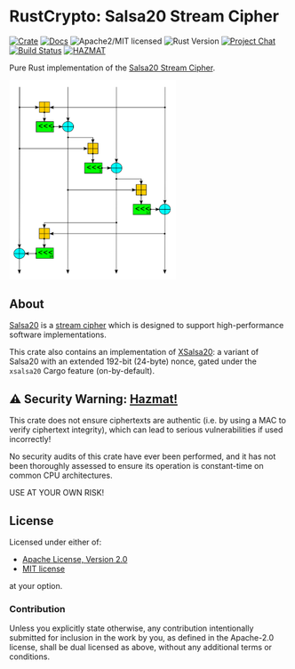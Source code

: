 # RustCrypto: Salsa20 Stream Cipher

[![Crate][crate-image]][crate-link]
[![Docs][docs-image]][docs-link]
![Apache2/MIT licensed][license-image]
![Rust Version][rustc-image]
[![Project Chat][chat-image]][chat-link]
[![Build Status][build-image]][build-link]
[![HAZMAT][hazmat-image]][hazmat-link]

Pure Rust implementation of the [Salsa20 Stream Cipher][1].

<img src="https://raw.githubusercontent.com/RustCrypto/meta/master/img/stream-ciphers/salsa20.png" width="300px">

## About

[Salsa20][1] is a [stream cipher][2] which is designed to support
high-performance software implementations.

This crate also contains an implementation of [XSalsa20][3]: a variant
of Salsa20 with an extended 192-bit (24-byte) nonce, gated under the
`xsalsa20` Cargo feature (on-by-default).

## ⚠️ Security Warning: [Hazmat!][hazmat-link]

This crate does not ensure ciphertexts are authentic (i.e. by using a MAC to
verify ciphertext integrity), which can lead to serious vulnerabilities
if used incorrectly!

No security audits of this crate have ever been performed, and it has not been
thoroughly assessed to ensure its operation is constant-time on common CPU
architectures.

USE AT YOUR OWN RISK!

## License

Licensed under either of:

 * [Apache License, Version 2.0](http://www.apache.org/licenses/LICENSE-2.0)
 * [MIT license](http://opensource.org/licenses/MIT)

at your option.

### Contribution

Unless you explicitly state otherwise, any contribution intentionally submitted
for inclusion in the work by you, as defined in the Apache-2.0 license, shall be
dual licensed as above, without any additional terms or conditions.

[//]: # (badges)

[crate-image]: https://img.shields.io/crates/v/salsa20.svg
[crate-link]: https://crates.io/crates/salsa20
[docs-image]: https://docs.rs/salsa20/badge.svg
[docs-link]: https://docs.rs/salsa20/
[license-image]: https://img.shields.io/badge/license-Apache2.0/MIT-blue.svg
[rustc-image]: https://img.shields.io/badge/rustc-1.85+-blue.svg
[chat-image]: https://img.shields.io/badge/zulip-join_chat-blue.svg
[chat-link]: https://rustcrypto.zulipchat.com/#narrow/stream/260049-stream-ciphers
[build-image]: https://github.com/RustCrypto/stream-ciphers/actions/workflows/salsa20.yml/badge.svg?branch=master
[build-link]: https://github.com/RustCrypto/stream-ciphers/actions/workflows/salsa20.yml?query=branch:master
[hazmat-image]: https://img.shields.io/badge/crypto-hazmat%E2%9A%A0-red.svg
[hazmat-link]: https://github.com/RustCrypto/meta/blob/master/HAZMAT.md

[//]: # (footnotes)

[1]: https://en.wikipedia.org/wiki/Salsa20
[2]: https://en.wikipedia.org/wiki/Stream_cipher
[3]: https://cr.yp.to/snuffle/xsalsa-20081128.pdf
[4]: https://github.com/RustCrypto/AEADs/tree/master/xsalsa20poly1305
